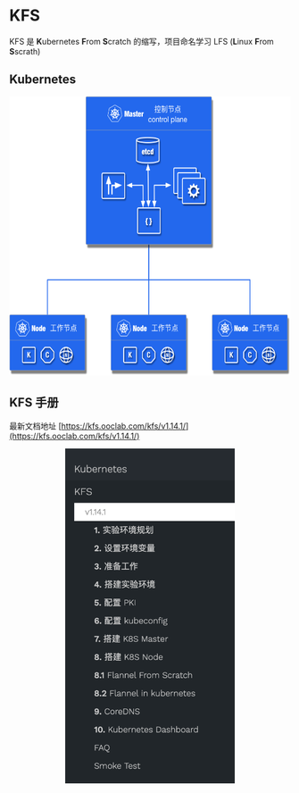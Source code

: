 # KFS

KFS 是 **K**ubernetes **F**rom **S**cratch 的缩写，项目命名学习 LFS (**L**inux **F**rom **S**scrath)

## Kubernetes

<p align="center">
  <img height="500" src="kfs/content/kubernetes/static/components.png">
</p>

## KFS 手册

最新文档地址 [https://kfs.ooclab.com/kfs/v1.14.1/](https://kfs.ooclab.com/kfs/v1.14.1/)

<p align="center">
  <img height="600" src="static/kfs-v1.14.1-content.png">
</p>